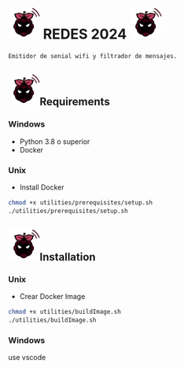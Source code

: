 # <img src="assets/img/logo.png" alt="raspe logo" width="64"/> REDES 2024 <img src="assets/img/logo.png" alt="raspe logo" width="64"/>
    Emitidor de senial wifi y filtrador de mensajes.

## <img src="assets/img/logo.png" alt="raspe logo" width="64"/>Requirements

### Windows
- Python 3.8 o superior
- Docker

### Unix
- Install Docker
```bash
chmod +x utilities/prerequisites/setup.sh
./utilities/prerequisites/setup.sh
```


## <img src="assets/img/logo.png" alt="raspe logo" width="64"/>Installation

### Unix

- Crear Docker Image
```bash
chmod +x utilities/buildImage.sh
./utilities/buildImage.sh
```

### Windows

use vscode